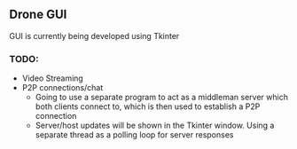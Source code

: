 ## Drone GUI
GUI is currently being developed using Tkinter
### TODO:
- Video Streaming
- P2P connections/chat
  - Going to use a separate program to act as a middleman server which both clients connect to, which is then used to establish a P2P connection
  - Server/host updates will be shown in the Tkinter window. Using a separate thread as a polling loop for server responses

